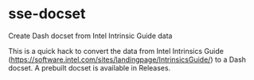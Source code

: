 sse-docset
==========

Create Dash docset from Intel Intrinsic Guide data

This is a quick hack to convert the data from Intel Intrinsics Guide
(https://software.intel.com/sites/landingpage/IntrinsicsGuide/) to a Dash
docset. A prebuilt docset is available in Releases.
